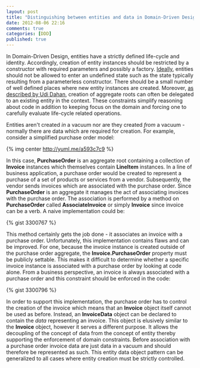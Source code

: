 ```yaml
---
layout: post
title: "Distinguishing between entities and data in Domain-Driven Design (DDD)"
date: 2012-08-06 22:16
comments: true
categories: [DDD]
published: true
---
```

In Domain-Driven Design, entities have a strictly defined life-cycle and identity. Accordingly, creation of entity instances should be restricted by a constructor with required parameters and possibly a factory. [Ideally](http://gorodinski.com/blog/2012/05/19/validation-in-domain-driven-design-ddd/), entities should not be allowed to enter an undefined state such as the state typically resulting from a parameterless constructor. There should be a small number of well defined places where new entity instances are created. Moreover, [as described by Udi Dahan](http://www.udidahan.com/2009/06/29/dont-create-aggregate-roots/), creation of aggregate roots can often be delegated to an existing entity in the context. These constraints simplify reasoning about code in addition to keeping focus on the domain and forcing one to carefully evaluate life-cycle related operations.

<!--more-->

Entities aren't created *in* a vacuum nor are they created *from* a vacuum - normally there are data which are required for creation. For example, consider a simplified purchase order model:

{% img center http://yuml.me/a593c7c9 %}

In this case, **PurchaseOrder** is an aggregate root containing a collection of **Invoice** instances which themselves contain **LineItem** instances. In a line of business application, a purchase order would be created to represent a purchase of a set of products or services from a vendor. Subsequently, the vendor sends invoices which are associated with the purchase order. Since **PurchaseOrder** is an aggregate it manages the act of associating invoices with the purchase order. The association is performed by a method on **PurchaseOrder** called **AssociateInvoice** or simply **Invoice** since invoice can be a verb. A naive implementation could be: 

{% gist 3300767 %}

This method certainly gets the job done - it associates an invoice with a purchase order. Unfortunately, this implementation contains flaws and can be improved. For one, because the invoice instance is created outside of the purchase order aggregate, the **Invoice.PurchaseOrder** property must be publicly settable. This makes it difficult to determine whether a specific invoice instance is associated with a purchase order by looking at code alone. From a business perspective, an invoice is always associated with a purchase order and this constraint should be enforced in the code:

{% gist 3300796 %}

In order to support this implementation, the purchase order has to control the creation of the invoice which means that an **Invoice** object itself cannot be used as before. Instead, an **InvoiceData** object can be declared to contain the *data* representing an invoice. This object is elusively similar to the **Invoice** object, however it serves a different purpose. It allows the decoupling of the concept of data from the concept of entity thereby supporting the enforcement of domain constraints. Before association with a purchase order invoice data are just data in a vacuum and should therefore be represented as such. This entity data object pattern can be generalized to all cases where entity creation must be strictly controlled.

